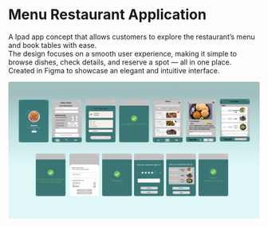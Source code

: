 # Menu Restaurant Application

A Ipad app concept that allows customers to explore the restaurant’s menu and book tables with ease.  
The design focuses on a smooth user experience, making it simple to browse dishes, check details, and reserve a spot — all in one place.  
Created in Figma to showcase an elegant and intuitive interface.


![Menu Restaurant Application Cover](Menu%20Restaurant%20Application%20Cover%20.png)



